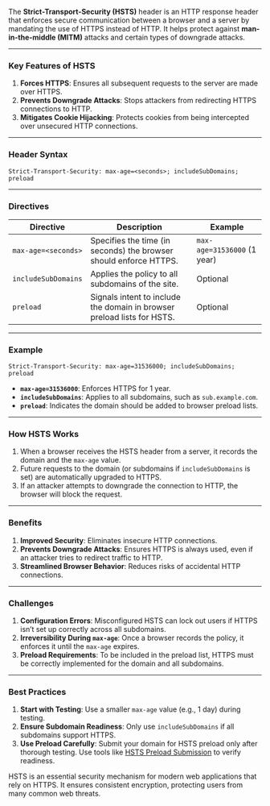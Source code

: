 The **Strict-Transport-Security (HSTS)** header is an HTTP response header that enforces secure communication between a browser and a server by mandating the use of HTTPS instead of HTTP. It helps protect against **man-in-the-middle (MITM)** attacks and certain types of downgrade attacks.

---

### **Key Features of HSTS**
1. **Forces HTTPS**: Ensures all subsequent requests to the server are made over HTTPS.
2. **Prevents Downgrade Attacks**: Stops attackers from redirecting HTTPS connections to HTTP.
3. **Mitigates Cookie Hijacking**: Protects cookies from being intercepted over unsecured HTTP connections.

---

### **Header Syntax**
```http
Strict-Transport-Security: max-age=<seconds>; includeSubDomains; preload
```

---

### **Directives**
| **Directive**          | **Description**                                                                                   | **Example**               |
|-------------------------|---------------------------------------------------------------------------------------------------|---------------------------|
| `max-age=<seconds>`    | Specifies the time (in seconds) the browser should enforce HTTPS.                                  | `max-age=31536000` (1 year) |
| `includeSubDomains`    | Applies the policy to all subdomains of the site.                                                 | Optional                  |
| `preload`              | Signals intent to include the domain in browser preload lists for HSTS.                           | Optional                  |

---

### **Example**
```http
Strict-Transport-Security: max-age=31536000; includeSubDomains; preload
```
- **`max-age=31536000`**: Enforces HTTPS for 1 year.
- **`includeSubDomains`**: Applies to all subdomains, such as `sub.example.com`.
- **`preload`**: Indicates the domain should be added to browser preload lists.

---

### **How HSTS Works**
1. When a browser receives the HSTS header from a server, it records the domain and the `max-age` value.
2. Future requests to the domain (or subdomains if `includeSubDomains` is set) are automatically upgraded to HTTPS.
3. If an attacker attempts to downgrade the connection to HTTP, the browser will block the request.

---

### **Benefits**
1. **Improved Security**: Eliminates insecure HTTP connections.
2. **Prevents Downgrade Attacks**: Ensures HTTPS is always used, even if an attacker tries to redirect traffic to HTTP.
3. **Streamlined Browser Behavior**: Reduces risks of accidental HTTP connections.

---

### **Challenges**
1. **Configuration Errors**: Misconfigured HSTS can lock out users if HTTPS isn’t set up correctly across all subdomains.
2. **Irreversibility During `max-age`**: Once a browser records the policy, it enforces it until the `max-age` expires.
3. **Preload Requirements**: To be included in the preload list, HTTPS must be correctly implemented for the domain and all subdomains.

---

### **Best Practices**
1. **Start with Testing**: Use a smaller `max-age` value (e.g., 1 day) during testing.
2. **Ensure Subdomain Readiness**: Only use `includeSubDomains` if all subdomains support HTTPS.
3. **Use Preload Carefully**: Submit your domain for HSTS preload only after thorough testing. Use tools like [HSTS Preload Submission](https://hstspreload.org/) to verify readiness.

HSTS is an essential security mechanism for modern web applications that rely on HTTPS. It ensures consistent encryption, protecting users from many common web threats.